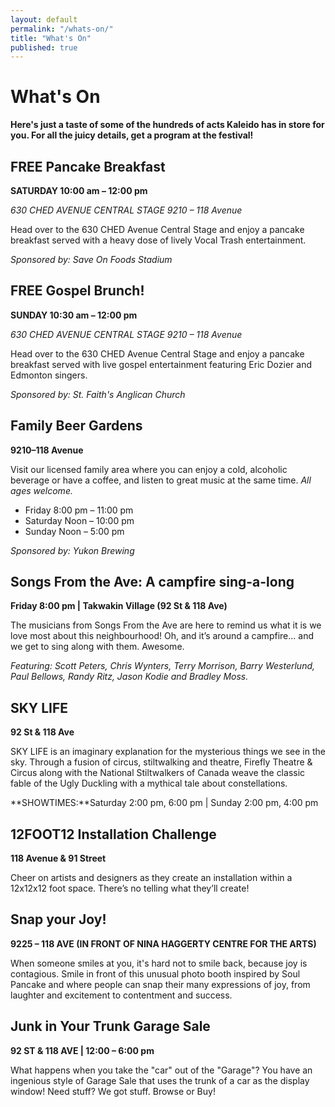 ```yaml
---
layout: default
permalink: "/whats-on/"
title: "What's On"
published: true
---
```





# What's On
**Here's just a taste of some of the hundreds of acts Kaleido has in store for you. For all the juicy details, get a program at the festival!**

## FREE Pancake Breakfast
**SATURDAY 10:00 am – 12:00 pm**

*630 CHED AVENUE CENTRAL STAGE 9210 – 118 Avenue*

Head over to the 630 CHED Avenue Central Stage and enjoy a pancake breakfast served with a heavy dose of lively Vocal Trash entertainment. 

_Sponsored by: Save On Foods Stadium_

## FREE Gospel Brunch!
**SUNDAY 10:30 am – 12:00 pm**

*630 CHED AVENUE CENTRAL STAGE 9210 – 118 Avenue*

Head over to the 630 CHED Avenue Central Stage and enjoy a pancake breakfast served with live gospel entertainment featuring Eric Dozier and Edmonton singers. 

_Sponsored by: St. Faith's Anglican Church_


## Family Beer Gardens
**9210–118 Avenue**

Visit our licensed family area where you can enjoy a cold, alcoholic beverage or have a coffee, and listen to great music at the same time. *All ages welcome.*

* Friday 8:00 pm – 11:00 pm
* Saturday Noon – 10:00 pm
* Sunday Noon – 5:00 pm

_Sponsored by: Yukon Brewing_

## Songs From the Ave: A campfire sing-a-long
**Friday 8:00 pm | Takwakin Village (92 St & 118 Ave)**

The musicians from Songs From the Ave are here to remind us what it is we love most about this neighbourhood! Oh, and it’s around a campfire... and we get to sing along with them. Awesome.

_Featuring: Scott Peters, Chris Wynters, Terry Morrison, Barry Westerlund, Paul Bellows, Randy Ritz, Jason Kodie and Bradley Moss._

## SKY LIFE
**92 St & 118 Ave**

SKY LIFE is an imaginary explanation for the mysterious things we see in the sky. Through a fusion of circus, 
stiltwalking and theatre, Firefly Theatre & Circus along with the National Stiltwalkers of Canada weave the classic fable of the 
Ugly Duckling with a mythical tale about constellations. 

**SHOWTIMES:**Saturday 2:00 pm, 6:00 pm | Sunday 2:00 pm, 4:00 pm


## 12FOOT12 Installation Challenge
**118 Avenue & 91 Street**

Cheer on artists and designers as they create an installation within a 12x12x12 foot space. There’s no telling what they’ll create!

## Snap your Joy!
**9225 – 118 AVE (IN FRONT OF NINA HAGGERTY CENTRE FOR THE ARTS)**

When someone smiles at you, it's hard not to smile back, because joy is contagious. Smile in front of this unusual photo booth inspired by Soul Pancake and where people can snap their many expressions of joy, from laughter and excitement to contentment and success.

## Junk in Your Trunk Garage Sale
**92 ST & 118 AVE | 12:00 – 6:00 pm**

What happens when you take the "car" out of the "Garage"? You have an ingenious style of Garage Sale that uses the trunk of a car as the display window! Need stuff? We got stuff. Browse or Buy!

